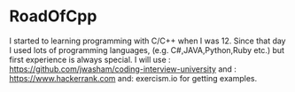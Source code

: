 # RoadOfCpp
I started to learning programming with C/C++ when I was 12.
Since that day I used lots of programming languages, (e.g. C#,JAVA,Python,Ruby etc.) but first experience is always special.
I will use : https://github.com/jwasham/coding-interview-university
and : https://www.hackerrank.com and: exercism.io for getting examples.
